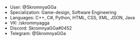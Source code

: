 - User: @SkromnyaGGa
- Specialization: Game-design, Software Engineering
- Languages: C++, C#, Python, HTML, CSS, XML, JSON, Java
- VK: /skrommyagga
- Discord: SkromnyaGGa#0452
- Telegram: @SkromnyaGGa
